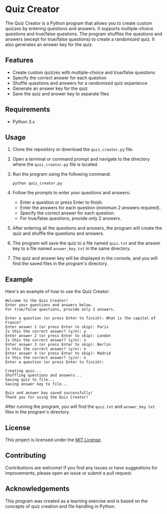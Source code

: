 # Quiz Creator

The Quiz Creator is a Python program that allows you to create custom quizzes by entering questions and answers. It supports multiple-choice questions and true/false questions. The program shuffles the questions and answers (except for true/false questions) to create a randomized quiz. It also generates an answer key for the quiz.

## Features

- Create custom quizzes with multiple-choice and true/false questions
- Specify the correct answer for each question
- Shuffle questions and answers for a randomized quiz experience
- Generate an answer key for the quiz
- Save the quiz and answer key to separate files

## Requirements

- Python 3.x

## Usage

1. Clone the repository or download the `quiz_creator.py` file.

2. Open a terminal or command prompt and navigate to the directory where the `quiz_creator.py` file is located.

3. Run the program using the following command:
   ```
   python quiz_creator.py
   ```

4. Follow the prompts to enter your questions and answers:
   - Enter a question or press Enter to finish.
   - Enter the answers for each question (minimum 2 answers required).
   - Specify the correct answer for each question.
   - For true/false questions, provide only 2 answers.

5. After entering all the questions and answers, the program will create the quiz and shuffle the questions and answers.

6. The program will save the quiz to a file named `quiz.txt` and the answer key to a file named `answer_key.txt` in the same directory.

7. The quiz and answer key will be displayed in the console, and you will find the saved files in the program's directory.

## Example

Here's an example of how to use the Quiz Creator:

```
Welcome to the Quiz Creator!
Enter your questions and answers below.
For true/false questions, provide only 2 answers.

Enter a question (or press Enter to finish): What is the capital of France?
Enter answer 1 (or press Enter to skip): Paris
Is this the correct answer? (y/n): y
Enter answer 2 (or press Enter to skip): London
Is this the correct answer? (y/n): n
Enter answer 3 (or press Enter to skip): Berlin
Is this the correct answer? (y/n): n
Enter answer 4 (or press Enter to skip): Madrid
Is this the correct answer? (y/n): n
Enter a question (or press Enter to finish):

Creating quiz...
Shuffling questions and answers...
Saving quiz to file...
Saving answer key to file...

Quiz and answer key saved successfully!
Thank you for using the Quiz Creator!
```

After running the program, you will find the `quiz.txt` and `answer_key.txt` files in the program's directory.

## License

This project is licensed under the [MIT License](LICENSE).

## Contributing

Contributions are welcome! If you find any issues or have suggestions for improvements, please open an issue or submit a pull request.

## Acknowledgements

This program was created as a learning exercise and is based on the concepts of quiz creation and file handling in Python.